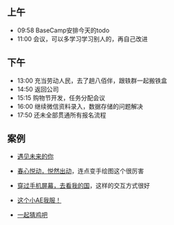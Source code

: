## 上午
* 09:58 BaseCamp安排今天的todo
* 11:00 会议，可以多学习学习别人的，再自己改进
## 下午
* 13:00 充当劳动人民，去了趟八佰伴，跟轶群一起搬铁盒
* 14:50 返回公司
* 15:15 购物节开发，任务分配会议
* 16:00 继续微信资料录入，数据存储的问题解决
* 17:50 还未全部贯通所有报名流程
## 案例
* [遇见未来的你](http://www.h5-share.com/h5/2017/pian/project/jd3dprint/index.html?usinfo=ooTqWuO9x9tS5SXEbxMmFfxUxK7Q)

* [春心悦动，悦然出动](http://celesta.beijing-hyundai.com.cn/spring/)，连点变手绘图这个很厉害

* [穿过手机屏幕，去看我的国](http://m.sohu.com/c/20816/)，这样的交互方式很好

* [这个小AE我服！](http://neone-meeting.test.neone.com.cn/neone-invitation/page.html)

* [一起猜鸡吧](http://jd.buyansu.com/chicken/)
